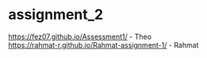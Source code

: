 # assignment_2
https://fez07.github.io/Assessment1/ - Theo
<br>
https://rahmat-r.github.io/Rahmat-assignment-1/ - Rahmat

